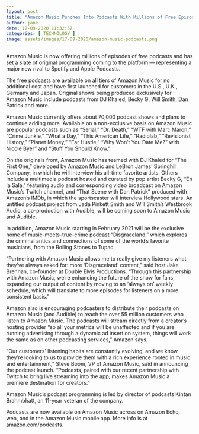 ```yaml
---
layout: post
title: "Amazon Music Punches Into Podcasts With Millions of Free Episodes Original Shows From DJ Khaled Becky G Will Smith and More"
author: jane 
date: 17-09-2020 11:32:57 
categories: [ TECHNOLOGY ] 
image: assets/images/17-09-2020/amazon-music-podcasts.png
---
```

Amazon Music is now offering millions of episodes of free podcasts and has set a slate of original programming coming to the platform — representing a major new rival to Spotify and Apple Podcasts.

The free podcasts are available on all tiers of Amazon Music for no additional cost and have first launched for customers in the U.S., U.K., Germany and Japan. Original shows being produced exclusively for Amazon Music include podcasts from DJ Khaled, Becky G, Will Smith, Dan Patrick and more.

Amazon Music currently offers about 70,000 podcast shows and plans to continue adding more. Available on a non-exclusive basis on Amazon Music are popular podcasts such as “Serial,” “Dr. Death,” “WTF with Marc Maron,” “Crime Junkie,” “What a Day,” “This American Life,” “Radiolab,” “Revisionist History,” “Planet Money,” “Ear Hustle,” “Why Won’t You Date Me?” with Nicole Byer” and “Stuff You Should Know.”

On the originals front, Amazon Music has teamed with DJ Khaled for “The First One,” developed by Amazon Music and LeBron James’ Springhill Company, in which he will interview his all-time favorite artists. Others include a multimedia podcast hosted and curated by pop artist Becky G, “En la Sala,” featuring audio and corresponding video broadcast on Amazon Music’s Twitch channel, and “That Scene with Dan Patrick” produced with Amazon’s IMDb, in which the sportscaster will interview Hollywood stars. An untitled podcast project from Jada Pinkett Smith and Will Smith’s Westbrook Audio, a co-production with Audible, will be coming soon to Amazon Music and Audible.

In addition, Amazon Music starting in February 2021 will be the exclusive home of music-meets-true-crime podcast “Disgraceland,” which explores the criminal antics and connections of some of the world’s favorite musicians, from the Rolling Stones to Tupac.

“Partnering with Amazon Music allows me to really give my listeners what they’ve always asked for: more ‘Disgraceland’ content,” said host Jake Brennan, co-founder at Double Elvis Productions. “Through this partnership with Amazon Music, we’re enhancing the future of the show for fans, expanding our output of content by moving to an ‘always on’ weekly schedule, which will translate to more episodes for listeners on a more consistent basis.”

Amazon also is encouraging podcasters to distribute their podcasts on Amazon Music (and Audible) to reach the over 55 million customers who listen to Amazon Music. The podcasts will stream directly from a creator’s hosting provider “so all your metrics will be unaffected and if you are running advertising through a dynamic ad insertion system, things will work the same as on other podcasting services,” Amazon says.

“Our customers’ listening habits are constantly evolving, and we know they’re looking to us to provide them with a rich experience rooted in music and entertainment,” Steve Boom, VP of Amazon Music, said in announcing the podcast launch. “Podcasts, paired with our recent partnership with Twitch to bring live streaming into the app, makes Amazon Music a premiere destination for creators.”

Amazon Music’s podcast programming is led by director of podcasts Kintan Brahmbhatt, an 11-year veteran of the company.

Podcasts are now available on Amazon Music across on Amazon Echo, web, and in the Amazon Music mobile app. More info is at amazon.com/podcasts.